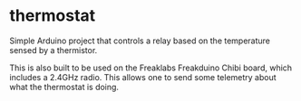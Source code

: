 thermostat
==========

Simple Arduino project that controls a relay based on the temperature sensed by a thermistor.

This is also built to be used on the Freaklabs Freakduino Chibi board, which includes a 2.4GHz radio. This allows one to send some telemetry about what the thermostat is doing.
